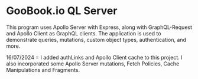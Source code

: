 # GooBook.io QL Server

This program uses Apollo Server with Express, along with GraphQL-Request and Apollo Client as GraphQL clients. The application is used to demonstrate queries, mutations, custom object types, authentication, and more.

 16/07/2024 = I added authLinks and Apollo Client cache to this project. I also incorporated some Apollo Server mutations, Fetch Policies, Cache Manipulations and Fragments.






